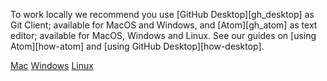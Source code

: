 To work locally we recommend you use [GitHub Desktop][gh_desktop] as Git Client; available for MacOS and Windows, and [Atom][gh_atom] as text editor; available for MacOS, Windows and Linux. See our guides on [using Atom][how-atom] and [using GitHub Desktop][how-desktop].

<div class="ui secondary pointing menu">
  <div class="right menu">
    <a href="/docs/tutorials/install/" {% if page.tab == "mac" %} class="item active" {% else %} class="item" {% endif %}><i class="apple icon"></i> Mac</a>
    <a href="/docs/tutorials/install/windows/"{% if page.tab == "windows" %} class="item active" {% else %} class="item" {% endif %}><i class="windows icon"></i> Windows</a>
    <a href="/docs/tutorials/install/linux/"{% if page.tab == "linux" %} class="item active" {% else %} class="item" {% endif %}><i class="linux icon"></i> Linux</a>
  </div>
</div>
